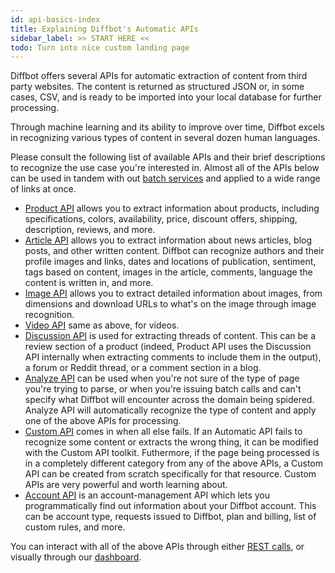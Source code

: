 ```yaml
---
id: api-basics-index
title: Explaining Diffbot's Automatic APIs
sidebar_label: >> START HERE <<
todo: Turn into nice custom landing page
---
```


Diffbot offers several APIs for automatic extraction of content from third party websites. The content is returned as structured JSON or, in some cases, CSV, and is ready to be imported into your local database for further processing.

Through machine learning and its ability to improve over time, Diffbot excels in recognizing various types of content in several dozen human languages.

Please consult the following list of available APIs and their brief descriptions to recognize the use case you're interested in. Almost all of the APIs below can be used in tandem with out [batch services](cb-basics-index) and applied to a wide range of links at once.

- [Product API](api-basics-product) allows you to extract information about products, including specifications, colors, availability, price, discount offers, shipping, description, reviews, and more.
- [Article API](api-basics-article) allows you to extract information about news articles, blog posts, and other written content. Diffbot can recognize authors and their profile images and links, dates and locations of publication, sentiment, tags based on content, images in the article, comments, language the content is written in, and more.
- [Image API](api-basics-image) allows you to extract detailed information about images, from dimensions and download URLs to what's on the image through image recognition.
- [Video API](api-basics-video) same as above, for videos.
- [Discussion API](api-basics-discussion) is used for extracting threads of content. This can be a review section of a product (indeed, Product API uses the Discussion API internally when extracting comments to include them in the output), a forum or Reddit thread, or a comment section in a blog.
- [Analyze API](api-basics-analyze) can be used when you're not sure of the type of page you're trying to parse, or when you're issuing batch calls and can't specify what Diffbot will encounter across the domain being spidered. Analyze API will automatically recognize the type of content and apply one of the above APIs for processing.
- [Custom API](api-basics-custom) comes in when all else fails. If an Automatic API fails to recognize some content or extracts the wrong thing, it can be modified with the Custom API toolkit. Futhermore, if the page being processed is in a completely different category from any of the above APIs, a Custom API can be created from scratch specifically for that resource. Custom APIs are very powerful and worth learning about.
- [Account API](api-basics-account) is an account-management API which lets you programmatically find out information about your Diffbot account. This can be account type, requests issued to Diffbot, plan and billing, list of custom rules, and more.

You can interact with all of the above APIs through either [REST calls](api-intro), or visually through our [dashboard](tutorials-new-dashboard).